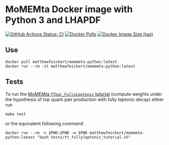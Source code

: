 # MoMEMta Docker image with Python 3 and LHAPDF

[![GitHub Actions Status: CI](https://github.com/Neubauer-Group/momemta-python/workflows/CI/svg?branch=master)](https://github.com/Neubauer-Group/momemta-python/actions?query=workflow%3ACI+branch%3Amaster)
[![Docker Pulls](https://img.shields.io/docker/pulls/matthewfeickert/momemta-python)](https://hub.docker.com/r/matthewfeickert/momemta-python)
[![Docker Image Size (tag)](https://img.shields.io/docker/image-size/matthewfeickert/momemta-python/latest)](https://hub.docker.com/r/matthewfeickert/momemta-python/tags?name=latest)


## Use

```
docker pull matthewfeickert/momemta-python:latest
docker run --rm -it matthewfeickert/momemta-python:latest
```

## Tests

To run the [MoMEMta `TTbar_FullyLeptonic` tutorial](https://github.com/MoMEMta/Tutorials/tree/v1.0.0) (compute weights under the hypothesis of top quark pair production with fully leptonic decay) either run

```
make test
```

or the equivalent following command

```
docker run --rm -v $PWD:$PWD -w $PWD matthewfeickert/momemta-python:latest "bash tests/tt_fullyleptonic_tutorial.sh"
```
